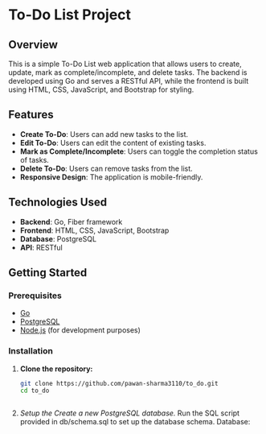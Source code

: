 # To-Do List Project

## Overview

This is a simple To-Do List web application that allows users to create, update, mark as complete/incomplete, and delete tasks. The backend is developed using Go and serves a RESTful API, while the frontend is built using HTML, CSS, JavaScript, and Bootstrap for styling.

## Features

- **Create To-Do**: Users can add new tasks to the list.
- **Edit To-Do**: Users can edit the content of existing tasks.
- **Mark as Complete/Incomplete**: Users can toggle the completion status of tasks.
- **Delete To-Do**: Users can remove tasks from the list.
- **Responsive Design**: The application is mobile-friendly.

## Technologies Used

- **Backend**: Go, Fiber framework
- **Frontend**: HTML, CSS, JavaScript, Bootstrap
- **Database**: PostgreSQL
- **API**: RESTful

## Getting Started

### Prerequisites

- [Go](https://golang.org/doc/install)
- [PostgreSQL](https://www.postgresql.org/download/)
- [Node.js](https://nodejs.org/) (for development purposes)

### Installation

1. **Clone the repository:**

   ```bash
   git clone https://github.com/pawan-sharma3110/to_do.git
   cd to_do



 2. *Setup the Create a new PostgreSQL database.*
Run the SQL script provided in db/schema.sql to set up the database schema. Database:

 

